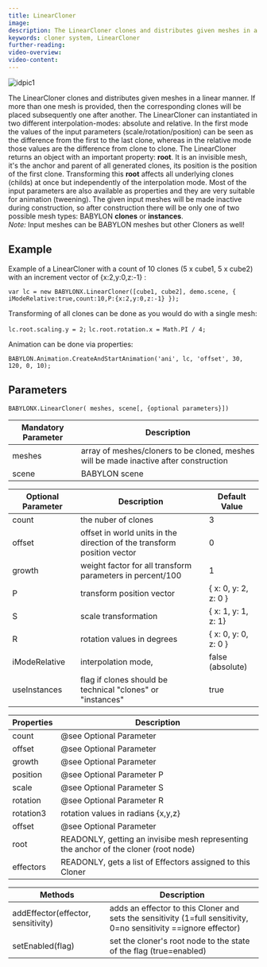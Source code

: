 ```yaml
---
title: LinearCloner
image:
description: The LinearCloner clones and distributes given meshes in a linear manner.
keywords: cloner system, LinearCloner
further-reading:
video-overview:
video-content:
---
```


![idpic1](/img/toolsAndResources/clonerSystem/linearCloner.jpg "LinearCloner's with different transforming parameters")

The LinearCloner clones and distributes given meshes in a linear manner. If more than one mesh is provided, then the corresponding clones will be placed subsequently one after another. The LinearCloner can instantiated in two different interpolation-modes: absolute and relative. In the first mode the values of the input parameters (scale/rotation/position) can be seen as the difference from the first to the last clone, whereas in the relative mode those values are the difference from clone to clone.
The LinearCloner returns an object with an important property: **root**. It is an invisible mesh, it's the anchor and parent of all generated clones, its position is the position of the first clone. Transforming this **root** affects all underlying clones (childs) at once but independently of the interpolation mode. Most of the input parameters are also available as properties and they are very suitable for animation (tweening). The given input meshes will be made inactive during construction, so after construction there will be only one of two possible mesh types: BABYLON **clones** or **instances**.  
_Note:_ Input meshes can be BABYLON meshes but other Cloners as well!

## Example

Example of a LinearCloner with a count of 10 clones (5 x cube1, 5 x cube2) with an increment vector of {x:2,y:0,z:-1} :

`var lc = new BABYLONX.LinearCloner([cube1, cube2], demo.scene, { iModeRelative:true,count:10,P:{x:2,y:0,z:-1} });`

Transforming of all clones can be done as you would do with a single mesh:

`lc.root.scaling.y = 2;`
`lc.root.rotation.x = Math.PI / 4;`

Animation can be done via properties:

`BABYLON.Animation.CreateAndStartAnimation('ani', lc, 'offset', 30, 120, 0, 10);`

## Parameters

`BABYLONX.LinearCloner( meshes, scene[, {optional parameters}])`

| Mandatory Parameter | Description                                                                           |
| ------------------- | ------------------------------------------------------------------------------------- |
| meshes              | array of meshes/cloners to be cloned, meshes will be made inactive after construction |
| scene               | BABYLON scene                                                                         |

| Optional Parameter | Description                                                             | Default Value        |
| ------------------ | ----------------------------------------------------------------------- | -------------------- |
| count              | the nuber of clones                                                     | 3                    |
| offset             | offset in world units in the direction of the transform position vector | 0                    |
| growth             | weight factor for all transform parameters in percent/100               | 1                    |
| P                  | transform position vector                                               | { x: 0, y: 2, z: 0 } |
| S                  | scale transformation                                                    | { x: 1, y: 1, z: 1}  |
| R                  | rotation values in degrees                                              | { x: 0, y: 0, z: 0 } |
| iModeRelative      | interpolation mode,                                                     | false (absolute)     |
| useInstances       | flag if clones should be technical "clones" or "instances"              | true                 |

| Properties | Description                                                                          |
| ---------- | ------------------------------------------------------------------------------------ |
| count      | @see Optional Parameter                                                              |
| offset     | @see Optional Parameter                                                              |
| growth     | @see Optional Parameter                                                              |
| position   | @see Optional Parameter P                                                            |
| scale      | @see Optional Parameter S                                                            |
| rotation   | @see Optional Parameter R                                                            |
| rotation3  | rotation values in radians {x,y,z}                                                   |
| offset     | @see Optional Parameter                                                              |
| root       | READONLY, getting an invisibe mesh representing the anchor of the cloner (root node) |
| effectors  | READONLY, gets a list of Effectors assigned to this Cloner                           |

| Methods                            | Description                                                                                                       |
| ---------------------------------- | ----------------------------------------------------------------------------------------------------------------- |
| addEffector(effector, sensitivity) | adds an effector to this Cloner and sets the sensitivity (1=full sensitivity, 0=no sensitivity ==ignore effector) |
| setEnabled(flag)                   | set the cloner's root node to the state of the flag (true=enabled)                                                |
